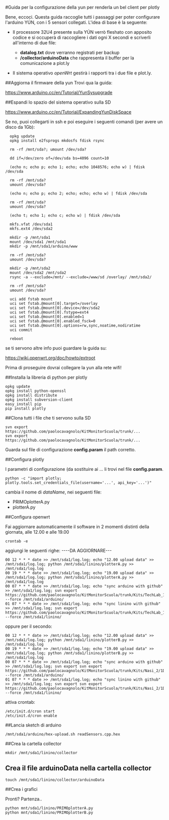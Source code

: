 #Guida per la configurazione della yun per renderla un bel client per plotly

Bene, eccoci.
Questa guida raccoglie tutti i passaggi per poter configurare l'arduino YÚN, con i 5 sensori collegati.
L'idea di base è la seguente:

 - Il processore 32U4 presente sulla YÚN verrò fleshato con apposito codice e si occuperà di raccogliere i dati ogni X secondi e scriverli all'interno di due file:
    - **datalog.txt** dove verranno registrati per backup
    - **/collector/arduinoData** che rappresenta il buffer per la comunicazione a plot.ly

 - Il sistema operativo *openWrt* gestirà i rapporti tra i due file e plot.ly.



##Aggiorna il firmware della yun
Trovi qua la guida:

https://www.arduino.cc/en/Tutorial/YunSysupgrade

##Espandi lo spazio del sistema operativo sulla SD

https://www.arduino.cc/en/Tutorial/ExpandingYunDiskSpace

Se no, puoi collegarti in ssh e poi eseguire i seguenti comandi (per avere un disco da 1Gb):


      opkg update
      opkg install e2fsprogs mkdosfs fdisk rsync

      rm -rf /mnt/sda?; umount /dev/sda?

      dd if=/dev/zero of=/dev/sda bs=4096 count=10

      (echo n; echo p; echo 1; echo; echo 1048576; echo w) | fdisk /dev/sda

      rm -rf /mnt/sda?
      umount /dev/sda?

      (echo n; echo p; echo 2; echo; echo; echo w) | fdisk /dev/sda

      rm -rf /mnt/sda?
      umount /dev/sda?

      (echo t; echo 1; echo c; echo w) | fdisk /dev/sda

      mkfs.vfat /dev/sda1
      mkfs.ext4 /dev/sda2

      mkdir -p /mnt/sda1
      mount /dev/sda1 /mnt/sda1
      mkdir -p /mnt/sda1/arduino/www

      rm -rf /mnt/sda?
      umount /dev/sda?

      mkdir -p /mnt/sda2
      mount /dev/sda2 /mnt/sda2
      rsync -a --exclude=/mnt/ --exclude=/www/sd /overlay/ /mnt/sda2/

      rm -rf /mnt/sda?
      umount /dev/sda?

      uci add fstab mount
      uci set fstab.@mount[0].target=/overlay
      uci set fstab.@mount[0].device=/dev/sda2
      uci set fstab.@mount[0].fstype=ext4
      uci set fstab.@mount[0].enabled=1
      uci set fstab.@mount[0].enabled_fsck=0
      uci set fstab.@mount[0].options=rw,sync,noatime,nodiratime
      uci commit

      reboot

se ti servono altre info puoi guardare la guida su:

https://wiki.openwrt.org/doc/howto/extroot

Prima di proseguire dovrai collegare la yun alla rete wifi!



##Installa la libreria di python per plotly

    opkg update
    opkg install python-openssl
    opkg install distribute
    opkg install subversion-client
    easy_install pip
    pip install plotly

##Clona tutti i file che ti servono sulla SD

    svn export https://github.com/paolocavagnolo/KitMonitorScuola/trunk/...
    svn export https://github.com/paolocavagnolo/KitMonitorScuola/trunk/...

Guarda sul file di configurazione **config.param** il path corretto.

##Configura plotly

I parametri di configurazione (da sostituire ai ... li trovi nel file **config.param**.

    python -c "import plotly; plotly.tools.set_credentials_file(username='...', api_key='...')"

cambia il nome di *dataName*, nei seguenti file:

- PRIMOplotterA.py
- plotterA.py


##Configura openwrt

Fai aggiornare automaticamente il software in 2 momenti distinti della giornata, alle 12.00 e alle 19.00

    crontab -e

aggiungi le seguenti righe: ----DA AGGIORNARE---

    00 12 * * * date >> /mnt/sda1/log.log; echo "12.00 upload data" >> /mnt/sda1/log.log; python /mnt/sda1/linino/plotterA.py >> /mnt/sda1/log.log
    00 19 * * * date >> /mnt/sda1/log.log; echo "19.00 upload data" >> /mnt/sda1/log.log; python /mnt/sda1/linino/plotterA.py >> /mnt/sda1/log.log
    00 07 * * * date >> /mnt/sda1/log.log; echo "sync arduino with github" >> /mnt/sda1/log.log; svn export https://github.com/paolocavagnolo/KitMonitorScuola/trunk/Kits/TechLab_1/testKit/arduino/ --force /mnt/sda1/arduino/
    01 07 * * * date >> /mnt/sda1/log.log; echo "sync linino with github" >> /mnt/sda1/log.log; svn export https://github.com/paolocavagnolo/KitMonitorScuola/trunk/Kits/TechLab_1/testKit/linino/ --force /mnt/sda1/linino/

oppure per il secondo:

    00 12 * * * date >> /mnt/sda1/log.log; echo "12.00 upload data" >> /mnt/sda1/log.log; python /mnt/sda1/linino/plotterB.py >> /mnt/sda1/log.log
    00 19 * * * date >> /mnt/sda1/log.log; echo "19.00 upload data" >> /mnt/sda1/log.log; python /mnt/sda1/linino/plotterB.py >> /mnt/sda1/log.log
    00 07 * * * date >> /mnt/sda1/log.log; echo "sync arduino with github" >> /mnt/sda1/log.log; svn export svn export https://github.com/paolocavagnolo/KitMonitorScuola/trunk/Kits/Nasi_2/1D_b/arduino/ --force /mnt/sda1/arduino/
    01 07 * * * date >> /mnt/sda1/log.log; echo "sync linino with github" >> /mnt/sda1/log.log; svn export svn export https://github.com/paolocavagnolo/KitMonitorScuola/trunk/Kits/Nasi_2/1D_b/linino/ --force /mnt/sda1/linino/


attiva crontab:

    /etc/init.d/cron start
    /etc/init.d/cron enable

##Lancia sketch di arduino

    /mnt/sda1/arduino/hex-upload.sh readSensors.cpp.hex

##Crea la cartella collector

    mkdir /mnt/sda1/linino/collector

## Crea il file arduinoData nella cartella collector

    touch /mnt/sda1/linino/collector/arduinoData

##Crea i grafici

Pronti? Partenza..

    python mnt/sda1/linino/PRIMOplotterA.py
    python mnt/sda1/linino/PRIMOplotterB.py
